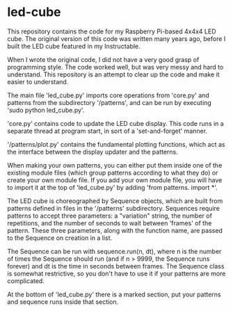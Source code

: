 # led-cube
This repository contains the code for my Raspberry Pi-based 4x4x4 LED cube. The
original version of this code was written many years ago, before I built the LED
cube featured in my Instructable.

When I wrote the original code, I did not have a very good grasp of programming
style. The code worked well, but was very messy and hard to understand. This
repository is an attempt to clear up the code and make it easier to understand.


The main file 'led_cube.py' imports core operations from 'core.py' and patterns
from the subdirectory '/patterns', and can be run by executing 'sudo python led_cube.py'.

'core.py' contains code to update the LED cube display. This code runs in a
separate thread at program start, in sort of a 'set-and-forget' manner.

'/patterns/plot.py' contains the fundamental plotting functions, which act
as the interface between the display updater and the patterns.

When making your own patterns, you can either put them inside one of the
existing module files (which group patterns according to what they do) or create
your own module file. If you add your own module file, you will have to import
it at the top of 'led_cube.py' by adding 'from patterns.<file> import *'.


The LED cube is choreographed by Sequence objects, which are built from patterns
defined in files in the '/patterns' subdirectory. Sequences require patterns to
accept three parameters: a "variation" string, the number of repetitions, and
the number of seconds to wait between 'frames' of the pattern. These three
parameters, along with the function name, are passed to the Sequence on creation
in a list.

The Sequence can be run with sequence.run(n, dt), where n is the number of
times the Sequence should run (and if n > 9999, the Sequence runs forever) and
dt is the time in seconds between frames. The Sequence class is somewhat
restrictive, so you don't have to use it if your patterns are more complicated.

At the bottom of 'led_cube.py' there is a marked section, put your patterns
and sequence runs inside that section.
